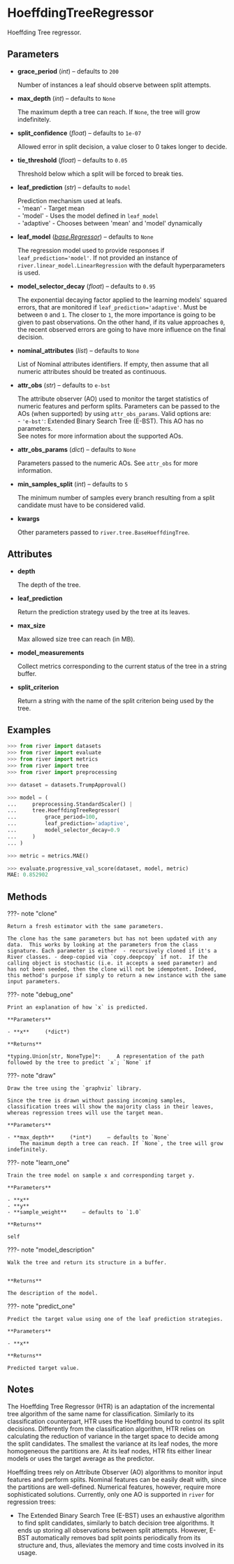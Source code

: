 # HoeffdingTreeRegressor

Hoeffding Tree regressor.



## Parameters

- **grace_period** (*int*) – defaults to `200`

    Number of instances a leaf should observe between split attempts.

- **max_depth** (*int*) – defaults to `None`

    The maximum depth a tree can reach. If `None`, the tree will grow indefinitely.

- **split_confidence** (*float*) – defaults to `1e-07`

    Allowed error in split decision, a value closer to 0 takes longer to decide.

- **tie_threshold** (*float*) – defaults to `0.05`

    Threshold below which a split will be forced to break ties.

- **leaf_prediction** (*str*) – defaults to `model`

    Prediction mechanism used at leafs.</br> - 'mean' - Target mean</br> - 'model' - Uses the model defined in `leaf_model`</br> - 'adaptive' - Chooses between 'mean' and 'model' dynamically</br>

- **leaf_model** (*[base.Regressor](../../base/Regressor)*) – defaults to `None`

    The regression model used to provide responses if `leaf_prediction='model'`. If not provided an instance of `river.linear_model.LinearRegression` with the default hyperparameters is used.

- **model_selector_decay** (*float*) – defaults to `0.95`

    The exponential decaying factor applied to the learning models' squared errors, that are monitored if `leaf_prediction='adaptive'`. Must be between `0` and `1`. The closer to `1`, the more importance is going to be given to past observations. On the other hand, if its value approaches `0`, the recent observed errors are going to have more influence on the final decision.

- **nominal_attributes** (*list*) – defaults to `None`

    List of Nominal attributes identifiers. If empty, then assume that all numeric attributes should be treated as continuous.

- **attr_obs** (*str*) – defaults to `e-bst`

    The attribute observer (AO) used to monitor the target statistics of numeric features and perform splits. Parameters can be passed to the AOs (when supported) by using `attr_obs_params`. Valid options are:</br> - `'e-bst'`: Extended Binary Search Tree (E-BST). This AO has no parameters.</br> See notes for more information about the supported AOs.

- **attr_obs_params** (*dict*) – defaults to `None`

    Parameters passed to the numeric AOs. See `attr_obs` for more information.

- **min_samples_split** (*int*) – defaults to `5`

    The minimum number of samples every branch resulting from a split candidate must have to be considered valid.

- **kwargs**

    Other parameters passed to `river.tree.BaseHoeffdingTree`.


## Attributes

- **depth**

    The depth of the tree.

- **leaf_prediction**

    Return the prediction strategy used by the tree at its leaves.

- **max_size**

    Max allowed size tree can reach (in MB).

- **model_measurements**

    Collect metrics corresponding to the current status of the tree in a string buffer.

- **split_criterion**

    Return a string with the name of the split criterion being used by the tree.


## Examples

```python
>>> from river import datasets
>>> from river import evaluate
>>> from river import metrics
>>> from river import tree
>>> from river import preprocessing

>>> dataset = datasets.TrumpApproval()

>>> model = (
...     preprocessing.StandardScaler() |
...     tree.HoeffdingTreeRegressor(
...         grace_period=100,
...         leaf_prediction='adaptive',
...         model_selector_decay=0.9
...     )
... )

>>> metric = metrics.MAE()

>>> evaluate.progressive_val_score(dataset, model, metric)
MAE: 0.852902
```

## Methods

???- note "clone"

    Return a fresh estimator with the same parameters.

    The clone has the same parameters but has not been updated with any data.  This works by looking at the parameters from the class signature. Each parameter is either  - recursively cloned if it's a River classes. - deep-copied via `copy.deepcopy` if not.  If the calling object is stochastic (i.e. it accepts a seed parameter) and has not been seeded, then the clone will not be idempotent. Indeed, this method's purpose if simply to return a new instance with the same input parameters.

    
???- note "debug_one"

    Print an explanation of how `x` is predicted.

    **Parameters**

    - **x**     (*dict*)    
    
    **Returns**

    *typing.Union[str, NoneType]*:     A representation of the path followed by the tree to predict `x`; `None` if
    
???- note "draw"

    Draw the tree using the `graphviz` library.

    Since the tree is drawn without passing incoming samples, classification trees will show the majority class in their leaves, whereas regression trees will use the target mean.

    **Parameters**

    - **max_depth**     (*int*)     – defaults to `None`    
        The maximum depth a tree can reach. If `None`, the tree will grow indefinitely.
    
???- note "learn_one"

    Train the tree model on sample x and corresponding target y.

    **Parameters**

    - **x**    
    - **y**    
    - **sample_weight**     – defaults to `1.0`    
    
    **Returns**

    self
    
???- note "model_description"

    Walk the tree and return its structure in a buffer.

    
    **Returns**

    The description of the model.
    
???- note "predict_one"

    Predict the target value using one of the leaf prediction strategies.

    **Parameters**

    - **x**    
    
    **Returns**

    Predicted target value.
    
## Notes

The Hoeffding Tree Regressor (HTR) is an adaptation of the incremental tree algorithm of the
same name for classification. Similarly to its classification counterpart, HTR uses the
Hoeffding bound to control its split decisions. Differently from the classification algorithm,
HTR relies on calculating the reduction of variance in the target space to decide among the
split candidates. The smallest the variance at its leaf nodes, the more homogeneous the
partitions are. At its leaf nodes, HTR fits either linear models or uses the target
average as the predictor.

Hoeffding trees rely on Attribute Observer (AO) algorithms to monitor input features
and perform splits. Nominal features can be easily dealt with, since the partitions
are well-defined. Numerical features, however, require more sophisticated solutions.
Currently, only one AO is supported in `river` for regression trees:

- The Extended Binary Search Tree (E-BST) uses an exhaustive algorithm to find split
candidates, similarly to batch decision tree algorithms. It ends up storing all
observations between split attempts. However, E-BST automatically removes bad split
points periodically from its structure and, thus, alleviates the memory and time
costs involved in its usage.

